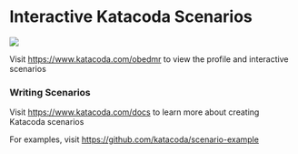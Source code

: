 # Interactive Katacoda Scenarios

[![](http://shields.katacoda.com/katacoda/obedmr/count.svg)](https://www.katacoda.com/obedmr "Get your profile on Katacoda.com")

Visit https://www.katacoda.com/obedmr to view the profile and interactive scenarios

### Writing Scenarios
Visit https://www.katacoda.com/docs to learn more about creating Katacoda scenarios

For examples, visit https://github.com/katacoda/scenario-example
